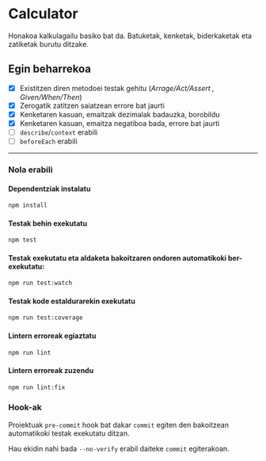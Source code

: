 # Calculator

Honakoa kalkulagailu basiko bat da. Batuketak, kenketak, biderkaketak eta zatiketak burutu ditzake.

## Egin beharrekoa

- [x] Existitzen diren metodoei testak gehitu (*Arrage/Act/Assert , Given/When/Then*)
- [x] Zerogatik zatitzen saiatzean errore bat jaurti
- [x] Kenketaren kasuan, emaitzak dezimalak badauzka, borobildu
- [x] Kenketaren kasuan, emaitza negatiboa bada, errore bat jaurti
- [ ] `describe`/`context` erabili
- [ ] `beforeEach` erabili

---

### Nola erabili

#### Dependentziak instalatu

```bash
npm install
```

#### Testak behin exekutatu

```bash
npm test
```

#### Testak exekutatu eta aldaketa bakoitzaren ondoren automatikoki ber-exekutatu:

```bash
npm run test:watch
```

#### Testak kode estaldurarekin exekutatu

```bash
npm run test:coverage
```

#### Lintern erroreak egiaztatu

```bash
npm run lint
```

#### Lintern erroreak zuzendu

```bash
npm run lint:fix
```

### Hook-ak

Proiektuak `pre-commit` hook bat dakar `commit` egiten den bakoitzean automatikoki testak exekutatu ditzan.

Hau ekidin nahi bada `--no-verify` erabil daiteke `commit` egiterakoan.
